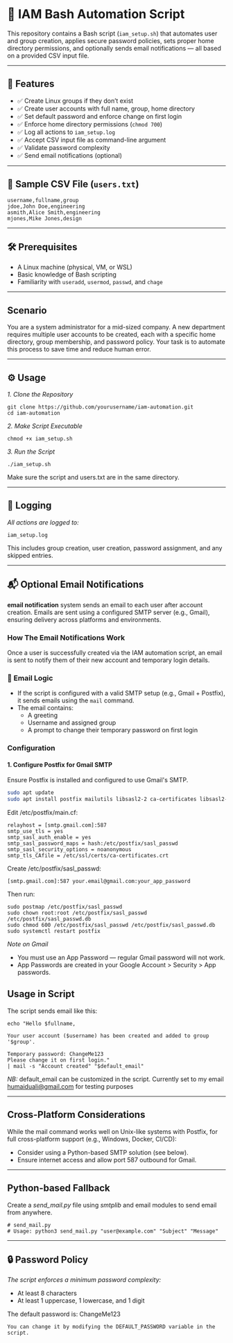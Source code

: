 # 🔐 IAM Bash Automation Script

This repository contains a Bash script (`iam_setup.sh`) that automates user and group creation, applies secure password policies, sets proper home directory permissions, and optionally sends email notifications — all based on a provided CSV input file.

---

## 🚀 Features

- ✅ Create Linux groups if they don’t exist
- ✅ Create user accounts with full name, group, home directory
- ✅ Set default password and enforce change on first login
- ✅ Enforce home directory permissions (`chmod 700`)
- ✅ Log all actions to `iam_setup.log`
- ✅ Accept CSV input file as command-line argument
- ✅ Validate password complexity
- ✅ Send email notifications (optional)

---

## 📁 Sample CSV File (`users.txt`)

```csv
username,fullname,group
jdoe,John Doe,engineering
asmith,Alice Smith,engineering
mjones,Mike Jones,design

```
---

## 🛠️ Prerequisites
- A Linux machine (physical, VM, or WSL)
- Basic knowledge of Bash scripting
- Familiarity with `useradd`, `usermod`, `passwd`, and `chage`

---

## Scenario
You are a system administrator for a mid-sized company. A new department requires multiple user accounts to be created, each with a specific home directory, group membership, and password policy. Your task is to automate this process to save time and reduce human error.

---

## ⚙️ Usage
*1. Clone the Repository*
```
git clone https://github.com/yourusername/iam-automation.git
cd iam-automation

```

*2. Make Script Executable*
```
chmod +x iam_setup.sh

```
*3. Run the Script*
```
./iam_setup.sh 

```
Make sure the script and users.txt are in the same directory.

---

## 📝 Logging

*All actions are logged to:*
```
iam_setup.log

```
This includes group creation, user creation, password assignment, and any skipped entries.

---

## 📬 Optional Email Notifications

**email notification** system sends an email to each user after account creation. Emails are sent using a configured SMTP server (e.g., Gmail), ensuring delivery across platforms and environments.

### How The Email Notifications Work
Once a user is successfully created via the IAM automation script, an email is sent to notify them of their new account and temporary login details.

### 🔁 Email Logic
- If the script is configured with a valid SMTP setup (e.g., Gmail + Postfix), it sends emails using the `mail` command.
- The email contains:
  - A greeting
  - Username and assigned group
  - A prompt to change their temporary password on first login

### Configuration
#### 1. Configure Postfix for Gmail SMTP

Ensure Postfix is installed and configured to use Gmail's SMTP.

```bash
sudo apt update
sudo apt install postfix mailutils libsasl2-2 ca-certificates libsasl2-modules -y
```

Edit /etc/postfix/main.cf:
```
relayhost = [smtp.gmail.com]:587
smtp_use_tls = yes
smtp_sasl_auth_enable = yes
smtp_sasl_password_maps = hash:/etc/postfix/sasl_passwd
smtp_sasl_security_options = noanonymous
smtp_tls_CAfile = /etc/ssl/certs/ca-certificates.crt

```

Create /etc/postfix/sasl_passwd:
```
[smtp.gmail.com]:587 your.email@gmail.com:your_app_password

```
Then run:
```
sudo postmap /etc/postfix/sasl_passwd
sudo chown root:root /etc/postfix/sasl_passwd /etc/postfix/sasl_passwd.db
sudo chmod 600 /etc/postfix/sasl_passwd /etc/postfix/sasl_passwd.db
sudo systemctl restart postfix

```

*Note on Gmail*
- You must use an App Password — regular Gmail password will not work.
- App Passwords are created in your Google Account > Security > App passwords.

## Usage in Script
The script sends email like this:

```
echo "Hello $fullname,

Your user account ($username) has been created and added to group '$group'.

Temporary password: ChangeMe123
Please change it on first login."
| mail -s "Account created" "$default_email"

```
*NB:* default_email can be customized in the script. Currently set to my email humaiduali@gmail.com for testing purposes 

---

## Cross-Platform Considerations
While the mail command works well on Unix-like systems with Postfix, for full cross-platform support (e.g., Windows, Docker, CI/CD):

- Consider using a Python-based SMTP solution (see below).
- Ensure internet access and allow port 587 outbound for Gmail.

---

## Python-based Fallback
Create a *send_mail.py* file using *smtplib* and email modules to send email from anywhere.

```
# send_mail.py
# Usage: python3 send_mail.py "user@example.com" "Subject" "Message"

```

---
## 🔒 Password Policy

*The script enforces a minimum password complexity:*
- At least 8 characters
- At least 1 uppercase, 1 lowercase, and 1 digit

The default password is: ChangeMe123
```
You can change it by modifying the DEFAULT_PASSWORD variable in the script.

```







